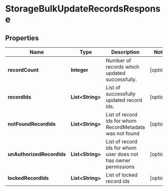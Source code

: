 
# StorageBulkUpdateRecordsResponse

## Properties
Name | Type | Description | Notes
------------ | ------------- | ------------- | -------------
**recordCount** | **Integer** | Number of records which updated successfully. |  [optional]
**recordIds** | **List&lt;String&gt;** | List of successfully updated record ids. |  [optional]
**notFoundRecordIds** | **List&lt;String&gt;** | List of record ids for whom RecordMetadata was not found |  [optional]
**unAuthorizedRecordIds** | **List&lt;String&gt;** | List of record ids for whom user does not has owner permissions |  [optional]
**lockedRecordIds** | **List&lt;String&gt;** | List of locked record ids |  [optional]



